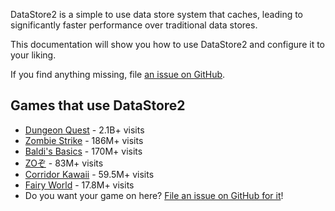DataStore2 is a simple to use data store system that caches, leading to significantly faster performance over traditional data stores.

This documentation will show you how to use DataStore2 and configure it to your liking.

If you find anything missing, file [an issue on GitHub](https://github.com/Kampfkarren/Roblox/issues).

## Games that use DataStore2
- [Dungeon Quest](https://www.roblox.com/games/2414851778/Dungeon-Quest) - 2.1B+ visits
- [Zombie Strike](https://www.roblox.com/games/3759927663/Zombie-Strike) - 186M+ visits
- [Baldi's Basics](https://www.roblox.com/games/1823470443/Baldis-Basics) - 170M+ visits
- [ZOぞ](https://www.roblox.com/games/6678877691/ZO) - 83M+ visits
- [Corridor Kawaii](https://www.roblox.com/games/6154244609/Corridor-Kawaii) - 59.5M+ visits
- [Fairy World](https://www.roblox.com/games/1817078882/Fairy-World) - 17.8M+ visits
- Do you want your game on here? [File an issue on GitHub for it](https://github.com/Kampfkarren/Roblox/issues)!

